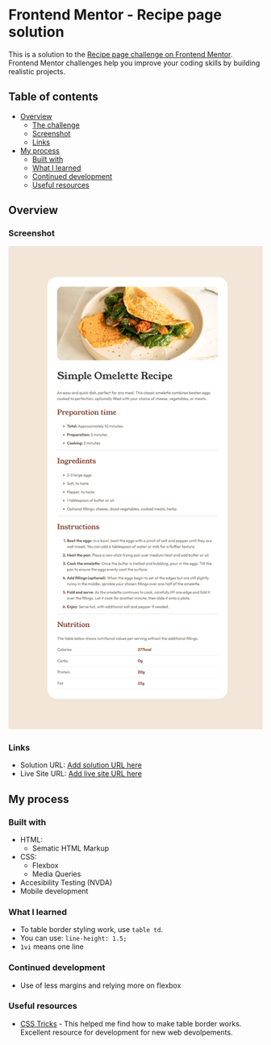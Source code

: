 # Frontend Mentor - Recipe page solution

This is a solution to the [Recipe page challenge on Frontend Mentor](https://www.frontendmentor.io/challenges/recipe-page-KiTsR8QQKm). Frontend Mentor challenges help you improve your coding skills by building realistic projects. 

## Table of contents

- [Overview](#overview)
  - [The challenge](#the-challenge)
  - [Screenshot](#screenshot)
  - [Links](#links)
- [My process](#my-process)
  - [Built with](#built-with)
  - [What I learned](#what-i-learned)
  - [Continued development](#continued-development)
  - [Useful resources](#useful-resources)


## Overview

### Screenshot

![](./screenshot.png)

### Links

- Solution URL: [Add solution URL here](https://your-solution-url.com)
- Live Site URL: [Add live site URL here](https://your-live-site-url.com)

## My process

### Built with

- HTML:
  - Sematic HTML Markup
- CSS:
  - Flexbox
  - Media Queries
- Accesibility Testing (NVDA)
- Mobile development

### What I learned

- To table border styling work, use `table td`.
- You can use: `line-height: 1.5;`
- `1vi` means one line


### Continued development
- Use of less margins and relying more on flexbox

### Useful resources

- [CSS Tricks](https://csstricks.com) - This helped me find how to make table border works. Excellent resource for development for new web devolpements.
